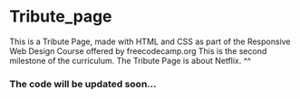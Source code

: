 # Tribute_page
This is a Tribute Page, made with HTML and CSS as part of the Responsive Web Design Course offered by freecodecamp.org
This is the second milestone of the curriculum.
The Tribute Page is about Netflix. ^^

### The code will be updated soon...
